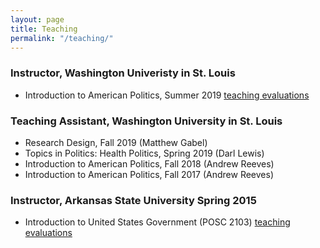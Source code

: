 ```yaml
---
layout: page
title: Teaching
permalink: "/teaching/"
---
```

### Instructor, Washington Univeristy in St. Louis
* Introduction to American Politics, Summer 2019 [teaching evaluations](https://bryantjmoy.github.io/assets/assets/WASHU_teaching_evals.pdf)


### Teaching Assistant, Washington University in St. Louis
* Research Design, Fall 2019 (Matthew Gabel)
* Topics in Politics: Health Politics, Spring 2019 (Darl Lewis)
* Introduction to American Politics, Fall 2018 (Andrew Reeves)
* Introduction to American Politics, Fall 2017 (Andrew Reeves)


### Instructor, Arkansas State University Spring 2015
* Introduction to United States Government (POSC 2103) [teaching evaluations](https://bryantjmoy.github.io/assets/ASTATE_teaching_evals.pdf)


